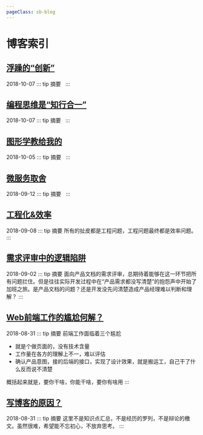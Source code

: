 ```yaml
---
pageClass: sb-blog
---
```

# 博客索引 <Badge text="大道当简"/>  

## [浮躁的“创新”](./md/[2018-10-07]浮躁的“创新”.md)
<Tag>2018-10-07</Tag>
::: tip 摘要
&nbsp;
:::

## [编程思维是“知行合一”](./md/[2018-10-07]编程思维是“知行合一”.md)
<Tag>2018-10-07</Tag>
::: tip 摘要
&nbsp;
:::

## [图形学教给我的](./md/[2018-10-05]图形学教给我的.md)
<Tag>2018-10-05</Tag>
::: tip 摘要
&nbsp;
:::

## [微服务取舍](./md/[2018-09-12]微服务取舍.md)
<Tag>2018-09-12</Tag>
::: tip 摘要
&nbsp;
:::

## [工程化&效率](./md/[2018-09-08]工程化&效率.md)
<Tag>2018-09-08</Tag>
::: tip 摘要
所有的扯皮都是工程问题，工程问题最终都是效率问题。  
:::

## [需求评审中的逻辑陷阱](./md/[2018-09-02]需求评审中的逻辑陷阱.md)
<Tag>2018-09-02</Tag>
::: tip 摘要
面向产品文档的需求评审，总期待着能够在这一环节把所有问题拦住。但是往往实际开发过程中在“产品需求都没写清楚”的抱怨声中开始了加班之旅。是产品文档的问题？还是开发没先问清楚造成产品经理难以判断和理解？
:::

## [Web前端工作的尴尬何解？](./md/[2018-08-31]Web前端工作的尴尬何解？.md)
<Tag>2018-08-31</Tag>
::: tip 摘要
前端工作面临着三个尴尬  

* 就是个做页面的，没有技术含量
* 工作量在各方的理解上不一，难以评估
* 确认产品意图，接的后端的接口，实现了设计效果，就是搬运工，自己干了什么反而说不清楚  

概括起来就是，要你干啥，你能干啥，要你有啥用
:::

## [写博客的原因？](./md/[2018-08-30]写博客的原因？.md)
<Tag>2018-08-31</Tag>
::: tip 摘要
这里不是知识点汇总，不是经历的罗列，不是辩论的檄文。虽然很难，希望能不忘初心，不放弃思考。
:::
